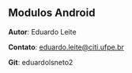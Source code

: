 ## Modulos Android

**Autor**: Eduardo Leite

**Contato**: eduardo.leite@citi.ufpe.br

**Git**: eduardolsneto2
